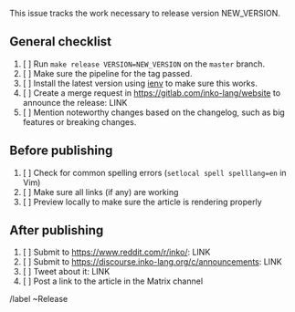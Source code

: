 <!-- Replace NEW_VERSION with the version of the new release. -->

This issue tracks the work necessary to release version NEW_VERSION.

## General checklist

1. [ ] Run `make release VERSION=NEW_VERSION` on the `master` branch.
1. [ ] Make sure the pipeline for the tag passed.
1. [ ] Install the latest version using [ienv](https://gitlab.com/inko-lang/ienv)
   to make sure this works.
1. [ ] Create a merge request in <https://gitlab.com/inko-lang/website> to
   announce the release: LINK
1. [ ] Mention noteworthy changes based on the changelog, such as big features
   or breaking changes.

## Before publishing

1. [ ] Check for common spelling errors (`setlocal spell spelllang=en` in Vim)
1. [ ] Make sure all links (if any) are working
1. [ ] Preview locally to make sure the article is rendering properly

## After publishing

1. [ ] Submit to <https://www.reddit.com/r/inko/>: LINK
1. [ ] Submit to <https://discourse.inko-lang.org/c/announcements>: LINK
1. [ ] Tweet about it: LINK
1. [ ] Post a link to the article in the Matrix channel

/label ~Release
